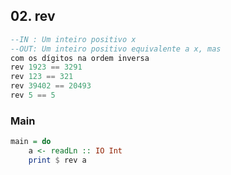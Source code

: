 ## 02. rev
```hs
--IN : Um inteiro positivo x
--OUT: Um inteiro positivo equivalente a x, mas
com os dígitos na ordem inversa
rev 1923 == 3291
rev 123 == 321
rev 39402 == 20493
rev 5 == 5
```


<!--MAIN_BEGIN-->
### Main
```hs
main = do
    a <- readLn :: IO Int
    print $ rev a

```
<!--MAIN_END-->
